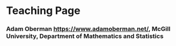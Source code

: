 #  Teaching Page 
### Adam Oberman https://www.adamoberman.net/, McGill University, Department of Mathematics and Statistics

